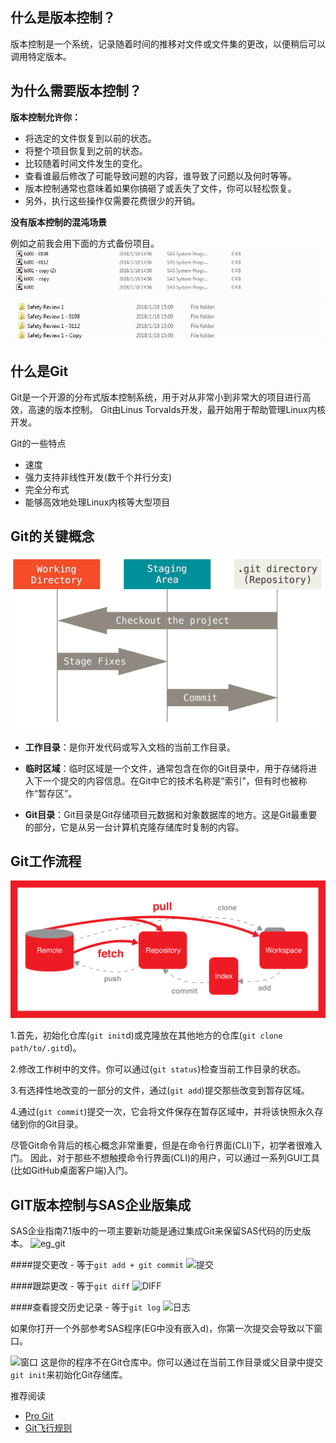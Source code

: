 ## 什么是版本控制？
版本控制是一个系统，记录随着时间​​的推移对文件或文件集的更改，以便稍后可以调用特定版本。

## 为什么需要版本控制？
**版本控制允许你：**
* 将选定的文件恢复到以前的状态。
* 将整个项目恢复到之前的状态。
* 比较随着时间文件发生的变化。
* 查看谁最后修改了可能导致问题的内容，谁导致了问题以及何时等等。
* 版本控制通常也意味着如果你搞砸了或丢失了文件，你可以轻松恢复。
* 另外，执行这些操作仅需要花费很少的开销。

**没有版本控制的混沌场景**

例如之前我会用下面的方式备份项目。
![backup1](img/in-post/git-version-control-integration-with-sas-enterprise-guide/backup1.JPG)
![backup2](img/in-post/git-version-control-integration-with-sas-enterprise-guide/backup2.JPG)

## 什么是Git
Git是一个开源的分布式版本控制系统，用于对从非常小到非常大的项目进行高效，高速的版本控制。 Git由Linus Torvalds开发，最开始用于帮助管理Linux内核开发。

Git的一些特点
* 速度
* 强力支持非线性开发(数千个并行分支)
* 完全分布式
* 能够高效地处理Linux内核等大型项目

## Git的关键概念

![workspace](img/in-post/git-version-control-integration-with-sas-enterprise-guide/workspace.png)

*  **工作目录**：是你开发代码或写入文档的当前工作目录。

*  **临时区域**：临时区域是一个文件，通常包含在你的Git目录中，用于存储将进入下一个提交的内容信息。在Git中它的技术名称是“索引”，但有时也被称作“暂存区”。

*  **Git目录**：Git目录是Git存储项目元数据和对象数据库的地方。这是Git最重要的部分，它是从另一台计算机克隆存储库时复制的内容。

## Git工作流程
![process](img/in-post/git-version-control-integration-with-sas-enterprise-guide/workflow.png)

1.首先，初始化仓库(`git init`d)或克隆放在其他地方的仓库(`git clone path/to/.git`d)。

2.修改工作树中的文件。你可以通过(`git status`)检查当前工作目录的状态。

3.有选择性地改变的一部分的文件，通过(`git add`)提交那些改变到暂存区域。

4.通过(`git commit`)提交一次，它会将文件保存在暂存区域中，并将该快照永久存储到你的Git目录。

尽管Git命令背后的核心概念非常重要，但是在命令行界面(CLI)下，初学者很难入门。
因此，对于那些不想触摸命令行界面(CLI)的用户，可以通过一系列GUI工具(比如GitHub桌面客户端)入门。

## GIT版本控制与SAS企业版集成

SAS企业指南7.1版中的一项主要新功能是通过集成Git来保留SAS代码的历史版本。
![eg_git](IMG/在后/git的版本控制集成，与-SAS企业引导/eg_git1.pngd)

####提交更改 - 等于`git add + git commit`
![提交](IMG/在后/git的版本控制集成，与-SAS企业引导/commit.JPGd)

####跟踪更改 - 等于`git diff`
![DIFF](IMG/在后/git的版本控制集成，与-SAS企业引导/diff.pngd)

####查看提交历史记录 - 等于`git log`
![日志](IMG/在后/git的版本控制集成，与-SAS企业引导/log.pngd)

如果你打开一个外部参考SAS程序(EG中没有嵌入d)，你第一次提交会导致以下窗口。

![窗口](IMG/在后/git的版本控制集成，与-SAS企业引导/window.pngd)
这是你的程序不在Git仓库中。你可以通过在当前工作目录或父目录中提交`git init`来初始化Git存储库。


推荐阅读
*  [Pro Git](https://bingohuang.gitbooks.io/progit2/content/01-introduction/1-introduction.htmld)
*  [Git飞行规则](https://github.com/k88hudson/git-flight-rulesd)
